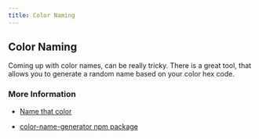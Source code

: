 ```yaml
---
title: Color Naming
---
```


## Color Naming

Coming up with color names, can be really tricky. There is a great tool, that allows you to generate a random name based on your color hex code.


### More Information

* <a href='http://chir.ag/projects/name-that-color' target='_blank' rel='nofollow'>Name that color</a>

* <a href='https://www.npmjs.com/package/color-name-generator' target='_blank' rel='nofollow'>color-name-generator npm package</a>
